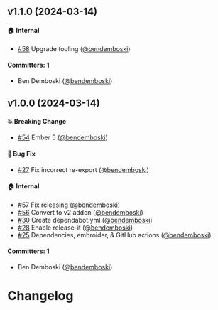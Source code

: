 

## v1.1.0 (2024-03-14)

#### :house: Internal
* [#58](https://github.com/bendemboski/ember-add-listener-helper/pull/58) Upgrade tooling ([@bendemboski](https://github.com/bendemboski))

#### Committers: 1
- Ben Demboski ([@bendemboski](https://github.com/bendemboski))

## v1.0.0 (2024-03-14)

#### :boom: Breaking Change
* [#54](https://github.com/bendemboski/ember-add-listener-helper/pull/54) Ember 5 ([@bendemboski](https://github.com/bendemboski))

#### :bug: Bug Fix
* [#27](https://github.com/bendemboski/ember-add-listener-helper/pull/27) Fix incorrect re-export ([@bendemboski](https://github.com/bendemboski))

#### :house: Internal
* [#57](https://github.com/bendemboski/ember-add-listener-helper/pull/57) Fix releasing ([@bendemboski](https://github.com/bendemboski))
* [#56](https://github.com/bendemboski/ember-add-listener-helper/pull/56) Convert to v2 addon ([@bendemboski](https://github.com/bendemboski))
* [#30](https://github.com/bendemboski/ember-add-listener-helper/pull/30) Create dependabot.yml ([@bendemboski](https://github.com/bendemboski))
* [#28](https://github.com/bendemboski/ember-add-listener-helper/pull/28) Enable release-it ([@bendemboski](https://github.com/bendemboski))
* [#25](https://github.com/bendemboski/ember-add-listener-helper/pull/25) Dependencies, embroider, & GitHub actions ([@bendemboski](https://github.com/bendemboski))

#### Committers: 1
- Ben Demboski ([@bendemboski](https://github.com/bendemboski))

# Changelog
